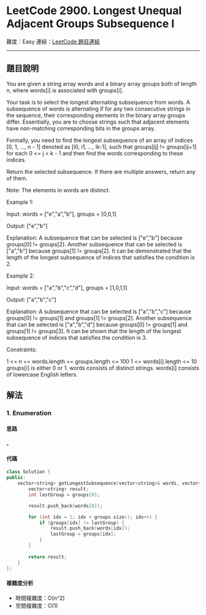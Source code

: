 # LeetCode 2900. Longest Unequal Adjacent Groups Subsequence I

難度：Easy
連結：[LeetCode 題目連結](https://leetcode.com/problems/longest-unequal-adjacent-groups-subsequence-i/description/)

---

## 題目說明
    
You are given a string array words and a binary array groups both of length n, where words[i] is associated with groups[i].

Your task is to select the longest alternating subsequence from words. A subsequence of words is alternating if for any two consecutive strings in the sequence, their corresponding elements in the binary array groups differ. Essentially, you are to choose strings such that adjacent elements have non-matching corresponding bits in the groups array.

Formally, you need to find the longest subsequence of an array of indices [0, 1, ..., n - 1] denoted as [i0, i1, ..., ik-1], such that groups[ij] != groups[ij+1] for each 0 <= j < k - 1 and then find the words corresponding to these indices.

Return the selected subsequence. If there are multiple answers, return any of them.

Note: The elements in words are distinct.

 

Example 1:

Input: words = ["e","a","b"], groups = [0,0,1]

Output: ["e","b"]

Explanation: A subsequence that can be selected is ["e","b"] because groups[0] != groups[2]. Another subsequence that can be selected is ["a","b"] because groups[1] != groups[2]. It can be demonstrated that the length of the longest subsequence of indices that satisfies the condition is 2.

Example 2:

Input: words = ["a","b","c","d"], groups = [1,0,1,1]

Output: ["a","b","c"]

Explanation: A subsequence that can be selected is ["a","b","c"] because groups[0] != groups[1] and groups[1] != groups[2]. Another subsequence that can be selected is ["a","b","d"] because groups[0] != groups[1] and groups[1] != groups[3]. It can be shown that the length of the longest subsequence of indices that satisfies the condition is 3.

 

Constraints:

1 <= n == words.length == groups.length <= 100
1 <= words[i].length <= 10
groups[i] is either 0 or 1.
words consists of distinct strings.
words[i] consists of lowercase English letters.

## 解法
### 1. Enumeration
#### 思路

。

#### 代碼
```c++
class Solution {
public:
    vector<string> getLongestSubsequence(vector<string>& words, vector<int>& groups) {
        vector<string> result;
        int lastGroup = groups[0];

        result.push_back(words[0]);

        for (int idx = 1; idx < groups.size(); idx++) {
            if (groups[idx] != lastGroup) {
                result.push_back(words[idx]);
                lastGroup = groups[idx];
            }
        }
        
        return result;
    }
};
```

#### 複雜度分析

- 時間複雜度：O(n^2)
- 空間複雜度：O(1)
